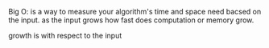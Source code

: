  Big O: is a way to measure your algorithm's time and space need bacsed on the input. as the input grows how fast does computation or memory grow.

 growth is with respect to the input


 



